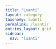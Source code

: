 ```yaml
---
title: "Luanti"
layout: category
taxonomy: luanti
permalink: /luanti/
entries_layout: grid
sidebar:
  nav: "luanti"
---
```

